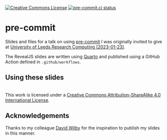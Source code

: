 <a rel="license" href="http://creativecommons.org/licenses/by-sa/4.0/"><img alt="Creative Commons License"
style="border-width:0" src="https://i.creativecommons.org/l/by-sa/4.0/80x15.png" /></a> [![pre-commit.ci status](https://results.pre-commit.ci/badge/github/ns-rse/pre-commit/main.svg)](https://results.pre-commit.ci/latest/github/ns-rse/pre-commit/main)

# pre-commit

Slides and files for a talk on using [pre-commit](https://pre-commit.com) I was originally invited to give at [University
of Leeds Research Computing (2023-01-23)](https://ti.to/university-of-leeds-research-computing/techtalk-2023-pre-commit).

The RevealJS slides are written using [Quarto](https://quarto.org/docs/presentations/revealjs/) and published using a
GitHub Action defined in `.github/workflows`.

## Using these slides
<br />This work is licensed under a <a rel="license" href="http://creativecommons.org/licenses/by-sa/4.0/">Creative
Commons Attribution-ShareAlike 4.0 International License</a>.


## Acknowledgements

Thanks to my colleague [David Wilby](https://www.github.com/davidwilby) for the inspiration to publish my slides in this
manner.
